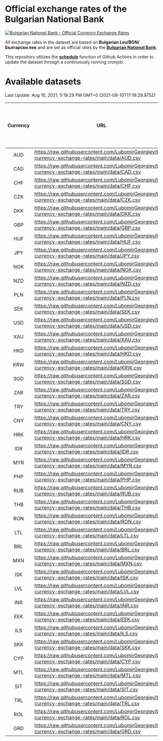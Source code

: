 # Official exchange rates of the Bulgarian National Bank

[![Bulgarian National Bank - Official Currency Exchange Rates](https://github.com/LubomirGeorgiev/bnb-currency-exchange-rates/actions/workflows/update-rates.yml/badge.svg?branch=main)](https://github.com/LubomirGeorgiev/bnb-currency-exchange-rates/actions/workflows/update-rates.yml)

All exchange rates in the dataset are based on **Bulgarian Lev/BGN/Български лев** and are set as official rates by the [**Bulgarian National Bank**](https://www.bnb.bg/Statistics/StExternalSector/StExchangeRates/StERForeignCurrencies/index.htm?toLang=_EN).

This repository utilizes the [**schedule**](https://docs.github.com/en/actions/reference/events-that-trigger-workflows) function of Github Actions in order to update the dataset through a continuously running cronjob.

# Available datasets

<!-- START LINKS (DO NOT EVER FU*ING DELETE THIS COMMENT FOR THE LOVE OF YOUR LIFE!!! IF YOU ARE CURIOS HOW IT WORKS, YOU CAN HAVE A LOOK AT ./src/updateReadme.ts) -->

Last Update: Aug 10, 2021, 5:19:29 PM GMT+0 (2021-08-10T17:19:29.975Z)

| Currency | URL                                                                                             | Number of records | Number of missing days that were filled in |
| :------: | ----------------------------------------------------------------------------------------------- | :---------------: | :----------------------------------------: |
|   AUD    | https://raw.githubusercontent.com/LubomirGeorgiev/bnb-currency-exchange-rates/main/data/AUD.csv |       7849        |                    2416                    |
|   CAD    | https://raw.githubusercontent.com/LubomirGeorgiev/bnb-currency-exchange-rates/main/data/CAD.csv |       7849        |                    2416                    |
|   CHF    | https://raw.githubusercontent.com/LubomirGeorgiev/bnb-currency-exchange-rates/main/data/CHF.csv |       7849        |                    2416                    |
|   CZK    | https://raw.githubusercontent.com/LubomirGeorgiev/bnb-currency-exchange-rates/main/data/CZK.csv |       7849        |                    2416                    |
|   DKK    | https://raw.githubusercontent.com/LubomirGeorgiev/bnb-currency-exchange-rates/main/data/DKK.csv |       7849        |                    2416                    |
|   GBP    | https://raw.githubusercontent.com/LubomirGeorgiev/bnb-currency-exchange-rates/main/data/GBP.csv |       7849        |                    2416                    |
|   HUF    | https://raw.githubusercontent.com/LubomirGeorgiev/bnb-currency-exchange-rates/main/data/HUF.csv |       7849        |                    2416                    |
|   JPY    | https://raw.githubusercontent.com/LubomirGeorgiev/bnb-currency-exchange-rates/main/data/JPY.csv |       7849        |                    2416                    |
|   NOK    | https://raw.githubusercontent.com/LubomirGeorgiev/bnb-currency-exchange-rates/main/data/NOK.csv |       7849        |                    2416                    |
|   NZD    | https://raw.githubusercontent.com/LubomirGeorgiev/bnb-currency-exchange-rates/main/data/NZD.csv |       7849        |                    2416                    |
|   PLN    | https://raw.githubusercontent.com/LubomirGeorgiev/bnb-currency-exchange-rates/main/data/PLN.csv |       7849        |                    2416                    |
|   SEK    | https://raw.githubusercontent.com/LubomirGeorgiev/bnb-currency-exchange-rates/main/data/SEK.csv |       7849        |                    2416                    |
|   USD    | https://raw.githubusercontent.com/LubomirGeorgiev/bnb-currency-exchange-rates/main/data/USD.csv |       7849        |                    2416                    |
|   XAU    | https://raw.githubusercontent.com/LubomirGeorgiev/bnb-currency-exchange-rates/main/data/XAU.csv |       7849        |                    2418                    |
|   HKD    | https://raw.githubusercontent.com/LubomirGeorgiev/bnb-currency-exchange-rates/main/data/HKD.csv |       7549        |                    2327                    |
|   KRW    | https://raw.githubusercontent.com/LubomirGeorgiev/bnb-currency-exchange-rates/main/data/KRW.csv |       7549        |                    2327                    |
|   SGD    | https://raw.githubusercontent.com/LubomirGeorgiev/bnb-currency-exchange-rates/main/data/SGD.csv |       7549        |                    2327                    |
|   ZAR    | https://raw.githubusercontent.com/LubomirGeorgiev/bnb-currency-exchange-rates/main/data/ZAR.csv |       7549        |                    2327                    |
|   TRY    | https://raw.githubusercontent.com/LubomirGeorgiev/bnb-currency-exchange-rates/main/data/TRY.csv |       6029        |                    1855                    |
|   CNY    | https://raw.githubusercontent.com/LubomirGeorgiev/bnb-currency-exchange-rates/main/data/CNY.csv |       5913        |                    1823                    |
|   HRK    | https://raw.githubusercontent.com/LubomirGeorgiev/bnb-currency-exchange-rates/main/data/HRK.csv |       5913        |                    1823                    |
|   IDR    | https://raw.githubusercontent.com/LubomirGeorgiev/bnb-currency-exchange-rates/main/data/IDR.csv |       5913        |                    1823                    |
|   MYR    | https://raw.githubusercontent.com/LubomirGeorgiev/bnb-currency-exchange-rates/main/data/MYR.csv |       5913        |                    1823                    |
|   PHP    | https://raw.githubusercontent.com/LubomirGeorgiev/bnb-currency-exchange-rates/main/data/PHP.csv |       5913        |                    1823                    |
|   RUB    | https://raw.githubusercontent.com/LubomirGeorgiev/bnb-currency-exchange-rates/main/data/RUB.csv |       5913        |                    1823                    |
|   THB    | https://raw.githubusercontent.com/LubomirGeorgiev/bnb-currency-exchange-rates/main/data/THB.csv |       5913        |                    1823                    |
|   RON    | https://raw.githubusercontent.com/LubomirGeorgiev/bnb-currency-exchange-rates/main/data/RON.csv |       5854        |                    1805                    |
|   LTL    | https://raw.githubusercontent.com/LubomirGeorgiev/bnb-currency-exchange-rates/main/data/LTL.csv |       5153        |                    1582                    |
|   BRL    | https://raw.githubusercontent.com/LubomirGeorgiev/bnb-currency-exchange-rates/main/data/BRL.csv |       4941        |                    1524                    |
|   MXN    | https://raw.githubusercontent.com/LubomirGeorgiev/bnb-currency-exchange-rates/main/data/MXN.csv |       4941        |                    1524                    |
|   ISK    | https://raw.githubusercontent.com/LubomirGeorgiev/bnb-currency-exchange-rates/main/data/ISK.csv |       4851        |                    1496                    |
|   LVL    | https://raw.githubusercontent.com/LubomirGeorgiev/bnb-currency-exchange-rates/main/data/LVL.csv |       4790        |                    1470                    |
|   INR    | https://raw.githubusercontent.com/LubomirGeorgiev/bnb-currency-exchange-rates/main/data/INR.csv |       4572        |                    1408                    |
|   EEK    | https://raw.githubusercontent.com/LubomirGeorgiev/bnb-currency-exchange-rates/main/data/EEK.csv |       3998        |                    1224                    |
|   ILS    | https://raw.githubusercontent.com/LubomirGeorgiev/bnb-currency-exchange-rates/main/data/ILS.csv |       3848        |                    1189                    |
|   SKK    | https://raw.githubusercontent.com/LubomirGeorgiev/bnb-currency-exchange-rates/main/data/SKK.csv |       2972        |                    914                     |
|   CYP    | https://raw.githubusercontent.com/LubomirGeorgiev/bnb-currency-exchange-rates/main/data/CYP.csv |       2904        |                    888                     |
|   MTL    | https://raw.githubusercontent.com/LubomirGeorgiev/bnb-currency-exchange-rates/main/data/MTL.csv |       2604        |                    799                     |
|   SIT    | https://raw.githubusercontent.com/LubomirGeorgiev/bnb-currency-exchange-rates/main/data/SIT.csv |       2542        |                    778                     |
|   TRL    | https://raw.githubusercontent.com/LubomirGeorgiev/bnb-currency-exchange-rates/main/data/TRL.csv |       1818        |                    559                     |
|   ROL    | https://raw.githubusercontent.com/LubomirGeorgiev/bnb-currency-exchange-rates/main/data/ROL.csv |       1695        |                    522                     |
|   GRD    | https://raw.githubusercontent.com/LubomirGeorgiev/bnb-currency-exchange-rates/main/data/GRD.csv |        359        |                    107                     |

<!-- END LINKS (DO NOT EVER FU*ING DELETE THIS COMMENT FOR THE LOVE OF YOUR LIFE!!! IF YOU ARE CURIOS HOW IT WORKS, YOU CAN HAVE A LOOK AT ./src/updateReadme.ts) -->
